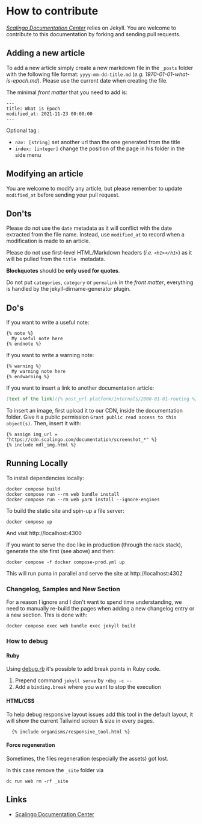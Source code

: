 # How to contribute

[*Scalingo Documentation Center*](http://doc.scalingo.com) relies on Jekyll. You are welcome to contribute to this documentation by forking and sending pull requests.

## Adding a new article

To add a new article simply create a new markdown file in the `_posts` folder with the following file format: `yyyy-mm-dd-title.md` (*e.g. 1970-01-01-what-is-epoch.md*).
Please use the current date when creating the file.

The minimal *front matter* that you need to add is:

```
---
title: What is Epoch
modified_at: 2021-11-23 00:00:00
---
```

Optional tag :

- `nav: [string]` set another url than the one generated from the title
- `index: [integer]` change the position of the page in his folder in the side menu

## Modifying an article

You are welcome to modify any article, but please remember to update `modified_at` before sending your pull request.

## Don'ts

Please do not use the `date` metadata as it will conflict with the date extracted from the file name. Instead, use `modified_at` to record when a modification is made to an article.

Please do not use first-level HTML/Markdown headers (*i.e. `<h1></h1>`*) as it will be pulled from the `title ` metadata.

__Blockquotes__ should be **only used for quotes**.

Do not put `categories`, `category` or `permalink` in the *front matter*, everything is handled by the jekyll-dirname-generator plugin.

## Do's

If you want to write a useful note:

```
{% note %}
  My useful note here
{% endnote %}
```

If you want to write a warning note:

```
{% warning %}
  My warning note here
{% endwarning %}
```

If you want to insert a link to another documentation article:

```markdown
[text of the link]({% post_url platform/internals/2000-01-01-routing %})
```

To insert an image, first upload it to our CDN, inside the documentation
folder. Give it a public permission `Grant public read access to this
object(s)`. Then, insert it with:

```liquid
{% assign img_url = "https://cdn.scalingo.com/documentation/screenshot_*" %}
{% include mdl_img.html %}
```

## Running Locally

To install dependencies locally:

```
docker compose build
docker compose run --rm web bundle install
docker compose run --rm web yarn install --ignore-engines
```

To build the static site and spin-up a file server:

```
docker compose up
```

And visit http://localhost:4300

If you want to serve the doc like in production (through the rack stack), generate the site first (see above) and then:

```
docker compose -f docker compose-prod.yml up
```

This will run puma in parallel and serve the site at http://localhost:4302

### Changelog, Samples and New Section

For a reason I ignore and I don't want to spend time understanding, we need to manually re-build the pages when adding a new changelog entry or a new section.
This is done with:

```
docker compose exec web bundle exec jekyll build
```

### How to debug

#### Ruby

Using [debug.rb](https://github.com/ruby/debug) it's possible to add break points in Ruby code.
1. Prepend command `jekyll serve` by `rdbg -c -- `
2. Add a `binding.break` where you want to stop the execution

#### HTML/CSS

To help debug responsive layout issues add this tool in the default layout, it will show the current Tailwind screen & size in every pages.

```
  {% include organisms/responsive_tool.html %}
```

#### Force regeneration

Sometimes, the files regeneration (especially the assets) got lost.

In this case remove the `_site` folder via 
```
dc run web rm -rf _site
```

## Links

* [Scalingo Documentation Center](http://doc.scalingo.com)
